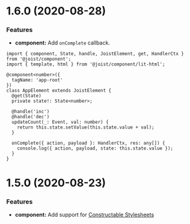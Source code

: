 <a name="1.6.0"></a>

# 1.6.0 (2020-08-28)

### Features

- **component:** Add `onComplete` callback.

```TS
import { component, State, handle, JoistElement, get, HandlerCtx } from '@joist/component';
import { template, html } from '@joist/component/lit-html';

@component<number>({
  tagName: 'app-root'
})
class AppElement extends JoistElement {
  @get(State)
  private state!: State<number>;

  @handle('inc')
  @handle('dec')
  updateCount(_: Event, val: number) {
    return this.state.setValue(this.state.value + val);
  }

  onComplete({ action, payload }: HandlerCtx, res: any[]) {
    console.log({ action, payload, state: this.state.value });
  }
}
```

# 1.5.0 (2020-08-23)

### Features

- **component:** Add support for [Constructable Stylesheets](https://developers.google.com/web/updates/2019/02/constructable-stylesheets)
